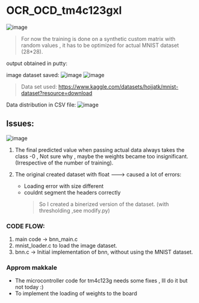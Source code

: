 # OCR_OCD_tm4c123gxl

![image](https://github.com/user-attachments/assets/14004ae8-dc09-4e92-bfd8-0205f50d9c7e)

> For now the training is done on a synthetic custom matrix with random values ,
> it has to be optimized for actual MNIST dataset (28*28).

output obtained in putty:

image dataset saved:
![image](https://github.com/user-attachments/assets/e9a44c78-1f3d-40c3-a0a4-f3a085798a3f)
![image](https://github.com/user-attachments/assets/0a389416-b35b-4ff9-a17a-b3a766603bbf)

> Data set used: https://www.kaggle.com/datasets/hojjatk/mnist-dataset?resource=download

Data distribution in CSV file:
 ![image](https://github.com/user-attachments/assets/e7ce7302-c526-4c84-bac9-047f76481313)

## Issues:
![image](https://github.com/user-attachments/assets/78617329-f100-431b-8a9c-7e19b9fbf8d2)
1. The final predicted value when passing actual data always takes the class -0 , Not sure why , maybe the weights became too insignificant. (Irrespective of the number of training).

2. The original created dataset with float ---> caused a lot of errors:
   * Loading error with size different
   * couldnt segment the headers correctly
     > So I created a binerized version of the dataset. (with thresholding ,see modify.py)

  ### CODE FLOW:
  1.  main code -> bnn_main.c
  2.  mnist_loader.c to load the image dataset.
  3.  bnn.c -> Initial implementation of bnn, without using the MNIST dataset.
     
### Approm makkale  
* The microcontroller code for tm4c123g needs some fixes , Ill do it but not today :)
* To implement the loading of weights to the board
